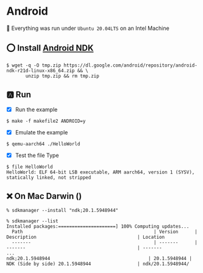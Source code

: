 # Android

:bookmark: Everything was run under `Ubuntu 20.04LTS` on an Intel Machine

## :o: Install [Android NDK](https://developer.android.com/ndk)


```
$ wget -q -O tmp.zip https://dl.google.com/android/repository/android-ndk-r21d-linux-x86_64.zip && \
       unzip tmp.zip && rm tmp.zip
```

## :a: Run 

- [x] Run the example

```
$ make -f makefile2 ANDROID=y
```

- [x] Emulate the example

```
$ qemu-aarch64 ./HelloWorld
```

- [x] Test the file Type

```
$ file HelloWorld
HelloWorld: ELF 64-bit LSB executable, ARM aarch64, version 1 (SYSV), statically linked, not stripped
```

## :x: On Mac Darwin ()

```
% sdkmanager --install "ndk;20.1.5948944"
```

```
% sdkmanager --list
Installed packages:=====================] 100% Computing updates...             
  Path                                                | Version      | Description                                     | Location                                            
  -------                                             | -------      | -------                                         | -------                                             
...
ndk;20.1.5948944                                    | 20.1.5948944 | NDK (Side by side) 20.1.5948944                 | ndk/20.1.5948944/                    
```
